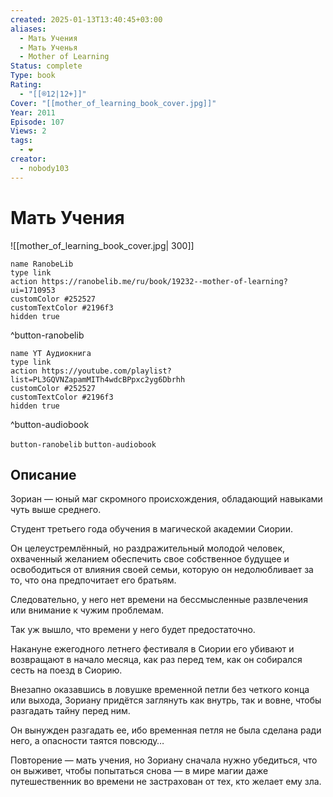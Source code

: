 ```yaml
---
created: 2025-01-13T13:40:45+03:00
aliases:
  - Мать Учения
  - Мать Ученья
  - Mother of Learning
Status: complete
Type: book
Rating:
  - "[[®️12|12+]]"
Cover: "[[mother_of_learning_book_cover.jpg]]"
Year: 2011
Episode: 107
Views: 2
tags:
  - ❤
creator:
  - nobody103
---
```


# Мать Учения

![[mother_of_learning_book_cover.jpg| 300]]

```button
name RanobeLib
type link
action https://ranobelib.me/ru/book/19232--mother-of-learning?ui=1710953
customColor #252527
customTextColor #2196f3
hidden true
```
^button-ranobelib

```button
name YT Аудиокнига
type link
action https://youtube.com/playlist?list=PL3GQVNZapamMITh4wdcBPpxc2yg6Dbrhh
customColor #252527
customTextColor #2196f3
hidden true
```
^button-audiobook


`button-ranobelib` `button-audiobook`

## Описание

Зориан — юный маг скромного происхождения, обладающий навыками чуть выше среднего.

Студент третьего года обучения в магической академии Сиории.

Он целеустремлённый, но раздражительный молодой человек, охваченный желанием обеспечить свое собственное будущее и освободиться от влияния своей семьи, которую он недолюбливает за то, что она предпочитает его братьям.

Следовательно, у него нет времени на бессмысленные развлечения или внимание к чужим проблемам.

Так уж вышло, что времени у него будет предостаточно.

Накануне ежегодного летнего фестиваля в Сиории его убивают и возвращают в начало месяца, как раз перед тем, как он собирался сесть на поезд в Сиорию.

Внезапно оказавшись в ловушке временной петли без четкого конца или выхода, Зориану придётся заглянуть как внутрь, так и вовне, чтобы разгадать тайну перед ним.

Он вынужден разгадать ее, ибо временная петля не была сделана ради него, а опасности таятся повсюду…

Повторение — мать учения, но Зориану сначала нужно убедиться, что он выживет, чтобы попытаться снова — в мире магии даже путешественник во времени не застрахован от тех, кто желает ему зла.
